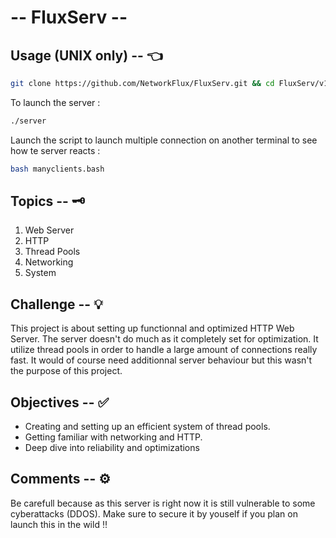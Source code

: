 # -- FluxServ --

## Usage (UNIX only) -- 👈

```bash
git clone https://github.com/NetworkFlux/FluxServ.git && cd FluxServ/v1-Fluxserv && make
```
To launch the server :
```bash
./server
```
Launch the script to launch multiple connection on another terminal to see how te server reacts :
```bash
bash manyclients.bash
```
## Topics -- 🗝
1. Web Server
2. HTTP
3. Thread Pools
4. Networking
5. System

## Challenge -- 💡
This project is about setting up functionnal and optimized HTTP Web Server. The server doesn't do much as it completely set for optimization. It utilize thread pools in order to handle a large amount of connections really fast.
It would of course need additionnal server behaviour but this wasn't the purpose of this project.

## Objectives -- ✅
- Creating and setting up an efficient system of thread pools.
- Getting familiar with networking and HTTP.
- Deep dive into reliability and optimizations

## Comments -- ⚙️
Be carefull because as this server is right now it is still vulnerable to some cyberattacks (DDOS). Make sure to secure it by youself if you plan on launch this in the wild ‼️
